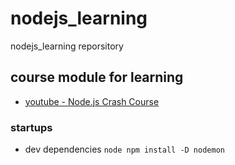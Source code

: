 # nodejs_learning
nodejs_learning reporsitory

## course module for learning
- [youtube - Node.js Crash Course](https://www.youtube.com/watch?v=fBNz5xF-Kx4 )

### startups

- dev dependencies
    `node
    npm install -D nodemon`